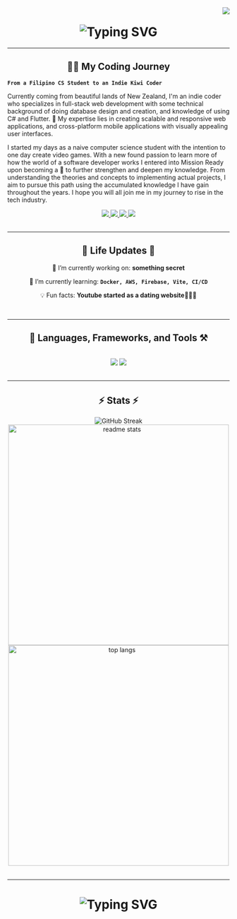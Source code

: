 <img align="right" src="https://visitor-badge.laobi.icu/badge?page_id=db1340.db1340" />

<h1 align="center">
    <img src="https://readme-typing-svg.herokuapp.com?font=VT323&size=50&pause=1000&color=BA87F3&background=1414FF00&random=false&width=550&height=80&lines=%F0%9F%93%A2+Welcome+Coders!!!+%F0%9F%93%A2;I'm+Daryl+Brian+Bonilla+%F0%9F%91%A8%F0%9F%8F%BB%E2%80%8D%F0%9F%94%AC" alt="Typing SVG" />
</h1>

<hr/>

<h2 align="center">👨‍💻 My Coding Journey</h2>
  
**`From a Filipino CS Student to an Indie Kiwi Coder`**

Currently coming from beautiful lands of New Zealand, I'm an indie coder who specializes in full-stack web development with some technical background of doing database design and creation, and knowledge of using C# and Flutter. 🚀 My expertise lies in creating scalable and responsive web applications, and cross-platform mobile applications with visually appealing user interfaces. 

I started my days as a naive computer science student with the intention to one day create video games. With a new found passion to learn more of how the world of a software developer works I entered into Mission Ready upon becoming a 🥝 to further strengthen and deepen my knowledge. From understanding the theories and concepts to implementing actual projects, I aim to pursue this path using the accumulated knowledge I have gain throughout the years. I hope you will all join me in my journey to rise in the tech industry.   

<div align="center"> 
  <a href="mailto:darylbonilla1340@gmail.com">
    <img src="https://img.shields.io/badge/Gmail-333333?style=for-the-badge&logo=gmail&logoColor=red" />
  </a>
  <a href="mailto:darylb@missionreadyhq.com">
    <img src="https://img.shields.io/badge/Outlook-333333?style=for-the-badge&logo=microsoft-outlook&logoColor=blue" />
  </a>
  <a href="https://linkedin.com/in/daryl-brian-bonilla-291b382a3" target="_blank">
    <img src="https://img.shields.io/badge/LinkedIn-0077B5?style=for-the-badge&logo=linkedin&logoColor=white" target="_blank" />
  </a>
  <a href="https://github.com/db1340?tab=repositories" target="_blank">
     <img src="https://img.shields.io/badge/Repositories-FF5722?style=for-the-badge&logo=todoist&logoColor=white" target="_blank" />
  </a>
</div>

<br/>

<hr/>

<h2 align="center">🌴 Life Updates 🌴</h2>

<div align="center">
 
🔭 I’m currently working on: **something secret**
 
🌱 I’m currently learning: **`Docker, AWS, Firebase, Vite, CI/CD`**

💡 Fun facts: **Youtube started as a dating website💌💌💌**

 </div>
 
<br/>
<hr/>

<h2 align="center">🧰 Languages, Frameworks, and Tools ⚒️</h2>

<br/>
<div align="center">
    <img src="https://skillicons.dev/icons?i=react,bootstrap,html,css,javascript,ts,flutter,cs,figma,tailwind,vite" />
    <img src="https://skillicons.dev/icons?i=nodejs,python,express,firebase,mongodb,nextjs,mysql,php,git,vscode,visualstudio,github" />
</div>

<br/>
<hr/>

<h2 align="center">⚡ Stats ⚡</h2>

<div align=center>
 <img src="https://streak-stats.demolab.com?user=db1340&theme=neon-palenight&card_width=550" alt="GitHub Streak" />
  <img width=500 src="https://github-readme-stats-dun-one-32.vercel.app/api?username=db1340&count_private=true&show_icons=true&theme=react&rank_icon=github&border_radius=10" alt="readme stats" />
  <br/>
  <img width=500 src="https://github-readme-stats-dun-one-32.vercel.app/api/top-langs/?username=db1340&layout=compact&theme=react&border_radius=10&size_weight=0.5&count_weight=0.5&exclude_repo=github-readme-stats" alt="top langs"/>
</div>

<br/>

<hr/>

<h1 align="center">
    <img src="https://readme-typing-svg.herokuapp.com?font=VT323&size=50&pause=1000&color=BA87F3&background=1414FF00&center=true&vCenter=true&random=false&width=800&height=80&lines=%E2%9C%A8%F0%9F%8E%89Thanks+for+Visiting!%F0%9F%8E%89%E2%9C%A8;Feel+free+to+DM+me+on+LinkedIn;I'm+always+down+to+collab!+%F0%9F%95%BA" alt="Typing SVG" />
</h1>

